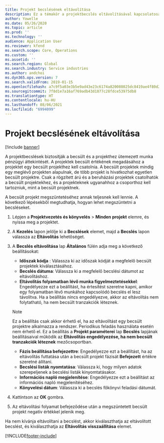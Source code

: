 ```yaml
---
title: Projekt becslésének eltávolítása
description: Ez a témakör a projektbecslés eltávolításával kapcsolatosan tartalmaz információkat, miután az elkészült.
author: Yowelle
ms.date: 05/26/2020
ms.topic: article
ms.prod: ''
ms.technology: ''
audience: Application User
ms.reviewer: kfend
ms.search.scope: Core, Operations
ms.custom: ''
ms.assetid: ''
ms.search.region: Global
ms.search.industry: Service industries
ms.author: andchoi
ms.dyn365.ops.version: 7
ms.search.validFrom: 2019-01-15
ms.openlocfilehash: a7c9f5a03e3b5e9ad43e23c6174a820088025dc8419ae4f80d247d69e80c8038
ms.sourcegitcommit: 7f8d1e7a16af769adb43d1877c28fdce53975db8
ms.translationtype: HT
ms.contentlocale: hu-HU
ms.lasthandoff: 08/06/2021
ms.locfileid: "6994099"
---
```

# <a name="eliminate-a-project-estimate"></a>Projekt becslésének eltávolítása

[!include [banner](../includes/banner.md)]

A projektbecslések biztosítják a becsült és a projekthez ütemezett munka pénzügyi áttekintését. A projektek becsült értékének megadásához a projektet egy becsült projekthez kell csatolnia. A becsült projektek mindig egy meglévő projekten alapulnak, de több projekt is hivatkozhat egyetlen becsült projektre. Csak a rögzített árú és a beruházási projektek csatolhatók a becsült projektekhez, és a projekteknek ugyanahhoz a csoporthoz kell tartozniuk, mint a becsült projektnek.

A becsült projekt megszüntetéséhez annak teljesnek kell lennie. A következő lépésekből megtudhatja, hogyan lehet megszüntetni a becsléseket.

1. Lépjen a **Projektvezetés és könyvelés** > **Minden projekt** elemre, és nyissa meg a projektet. 
2. A **Kezelés** lapon jelölje ki a **Becslések** elemet, majd a **Becslés** lapon válassza az **Eltávolítás** lehetőséget.
3. A **Becslés eltávolítása** lap **Általános** fülén adja meg a következő beállításokat:

   - **Időszak kódja** : Válassza ki az időszak kódját a megfelelő becsült projektek kiválasztásához. 
   - **Becslés dátuma**: Válassza ki a megfelelő becslési dátumot az eltávolításhoz.
   - **Eltávolítás folyamatban lévő munka figyelmeztetésekkel**: Engedélyezze ezt a beállítást, ha értesítést szeretne kapni, amikor egy folyamatban lévő munkához kapcsolódó becslés el lesz távolítva. Ha a beállítás nincs engedélyezve, akkor az eltávolítás nem folytatható, ha nem becsült tranzakciók léteznek. 
   > [!NOTE]
   > Ez a beállítás csak akkor érhető el, ha az eltávolítást egy becsült projektre alkalmazza a rendszer. Periodikus feladás használata esetén nem érhető el. Ez a beállítás a **Projekt paraméterei** lap **Becslés** lapjának beállításaival működik az **Eltávolítás engedélyezése, ha nem becsült tranzakciók léteznek** mezőcsoportban.
   - **Fázis beállítása befejezettre**: Engedélyezze ezt a beállítást, ha az eltávolítás futtatása után a becsült projekt fázisát **Befejezett** értékre szeretné állítani.
   - **Becslési listák nyomtatása**: Válassza ki, hogy milyen adatok szerepeljenek a becslési listák kinyomtatásakor.
   - **Információs napló megjelenítése**: Engedélyezze ezt a beállítást az információs napló megjelenítéséhez.
   - **Könyvelési dátum**: Válassza ki a becslés főkönyvi feladási dátumát.

4.  Kattintson az **OK** gombra.
5. Az eltávolítási folyamat befejeződése után a megszüntetett becsült projekt negatív értékkel jelenik meg. 

Ha nem kívánja eltávolítani a becslést, akkor kiválaszthatja az eltávolított becslést, és kiválaszthatja az **Eltávolítás visszaállítása** elemet.   


[!INCLUDE[footer-include](../includes/footer-banner.md)]